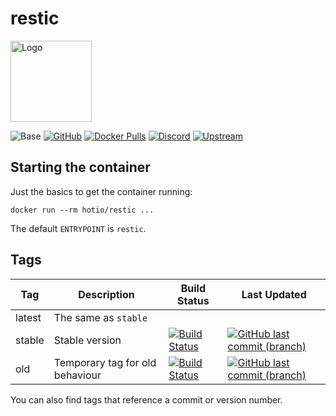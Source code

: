 # restic

<img src="https://raw.githubusercontent.com/hotio/docker-restic/master/img/restic.png" alt="Logo" height="130" width="130">

![Base](https://img.shields.io/badge/base-alpine-blue)
[![GitHub](https://img.shields.io/badge/source-github-lightgrey)](https://github.com/hotio/docker-restic)
[![Docker Pulls](https://img.shields.io/docker/pulls/hotio/restic)](https://hub.docker.com/r/hotio/restic)
[![Discord](https://img.shields.io/discord/610068305893523457?color=738ad6&label=discord&logo=discord&logoColor=white)](https://discord.gg/3SnkuKp)
[![Upstream](https://img.shields.io/badge/upstream-project-yellow)](https://github.com/restic/restic)

## Starting the container

Just the basics to get the container running:

```shell
docker run --rm hotio/restic ...
```

The default `ENTRYPOINT` is `restic`.

## Tags

| Tag      | Description                     | Build Status                                                                                                                                          | Last Updated                                                                                                                                                  |
| ---------|---------------------------------|-------------------------------------------------------------------------------------------------------------------------------------------------------|---------------------------------------------------------------------------------------------------------------------------------------------------------------|
| latest   | The same as `stable`            |                                                                                                                                                       |                                                                                                                                                               |
| stable   | Stable version                  | [![Build Status](https://cloud.drone.io/api/badges/hotio/docker-restic/status.svg?ref=refs/heads/stable)](https://cloud.drone.io/hotio/docker-restic) | [![GitHub last commit (branch)](https://img.shields.io/github/last-commit/hotio/docker-restic/stable)](https://github.com/hotio/docker-restic/commits/stable) |
| old      | Temporary tag for old behaviour | [![Build Status](https://cloud.drone.io/api/badges/hotio/docker-restic/status.svg?ref=refs/heads/old)](https://cloud.drone.io/hotio/docker-restic)    | [![GitHub last commit (branch)](https://img.shields.io/github/last-commit/hotio/docker-restic/old)](https://github.com/hotio/docker-restic/commits/old)       |

You can also find tags that reference a commit or version number.
